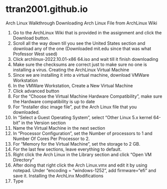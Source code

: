 # ttran2001.github.io

Arch Linux Walkthrough
Downloading Arch Linux File from ArchLinux Wiki 
1.	Go to the ArchLinux Wiki that is provided in the assignment and click the Download button. 
2.	Scroll all the way down till you see the United States section and download any of the one (Downloaded mit.edu since that was what Professor West used) 
3.	Click archlinux-2022.10.01-x86 64.iso and wait till it finish downloading
4.	Make sure the checksums are correct just to make sure no one is installing a virus. 
Creating the ArchLinux Virtual Machine
1.	Since we are installing it into a virtual machine, download VMWare Workstation 
2.	In the VMWare Workstation, Create a New Virtual Machine 
3.	Click advanced button
4.	For the “Choose the Virtual Machine Hardware Compatibility”, make sure the Hardware compatibility is up to date
5.	For “Installer disc image file”, put the Arch Linux file that you downloaded.
6.	In “Select a Guest Operating System”, select “Other Linux 5.x kernel 64-bit” in the Version section 
7.	Name the Virtual Machine in the next section 
8.	In “Processor Configuration”, set the Number of processors to 1 and Number Of Cores Per Processor to 2. 
9.	For “Memory for the Virtual Machine”, set the storage to 2 GB. 
10.	For the last few sections, leave everything to default.  
11.	Right click the Arch Linux in the Library section and click “Open VM Directory”
12.	After doing that right click the Arch Linux.vmx and edit it by using notepad. Under “encoding = “windows-1252”, add firmware=“efi” and save it.
Installing the ArchLinx Modifications 
1.	Type 
